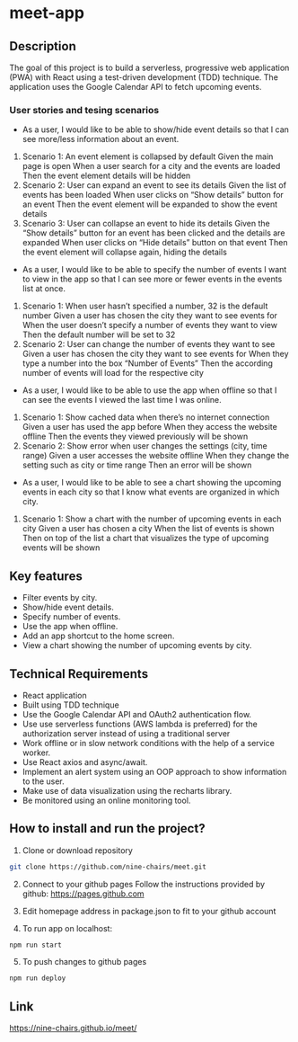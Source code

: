 
# meet-app



## Description

The goal of this project is to build a serverless, progressive web application (PWA) with React using a test-driven development (TDD) technique. The application uses the Google Calendar API to fetch upcoming events.

### User stories and tesing scenarios
* As a user, I would like to be able to show/hide event details so that I can see more/less information about an event. 
1.	Scenario 1: An event element is collapsed by default
Given the main page is open
When a user search for a city and the events are loaded
Then the event element details will be hidden
2.	Scenario 2: User can expand an event to see its details
Given the list of events has been loaded
When user clicks on “Show details” button for an event
Then the event element will be expanded to show the event details
3.	Scenario 3: User can collapse an event to hide its details
Given the “Show details” button for an event has been clicked and the details are expanded
When user clicks on “Hide details” button on that event
Then the event element will collapse again, hiding the details

* As a user, I would like to be able to specify the number of events I want to view in the app so that I can see more or fewer events in the events list at once. 
1.	Scenario 1: When user hasn’t specified a number, 32 is the default number
Given a user has chosen the city they want to see events for
When the user doesn’t specify a number of events they want to view
Then the default number will be set to 32
2.	Scenario 2: User can change the number of events they want to see
Given a user has chosen the city they want to see events for
When they type a number into the box “Number of Events”
Then the according number of events will load for the respective city

* As a user, I would like to be able to use the app when offline so that I can see the events I viewed the last time I was online. 
1.	Scenario 1: Show cached data when there’s no internet connection
Given a user has used the app before
When they access the website offline
Then the events they viewed previously will be shown
2.	Scenario 2: Show error when user changes the settings (city, time range)
Given a user accesses the website offline
When they change the setting such as city or time range
Then an error will be shown

* As a user, I would like to be able to see a chart showing the upcoming events in each city so that I know what events are organized in which city. 
1.	Scenario 1: Show a chart with the number of upcoming events in each city
Given a user has chosen a city
When the list of events is shown
Then on top of the list a chart that visualizes the type of upcoming events will be shown



## Key features

* Filter events by city.
* Show/hide event details.
* Specify number of events.
* Use the app when offline.
* Add an app shortcut to the home screen.
* View a chart showing the number of upcoming events by city.



## Technical Requirements

* React application
* Built using TDD technique
* Use the Google Calendar API and OAuth2 authentication flow.
* Use use serverless functions (AWS lambda is preferred) for the authorization server instead of using a traditional server
* Work offline or in slow network conditions with the help of a service worker.
* Use React axios and async/await.
* Implement an alert system using an OOP approach to show information to the user.
* Make use of data visualization using the recharts library.
* Be monitored using an online monitoring tool.



## How to install and run the project?

1. Clone or download repository
```bash
git clone https://github.com/nine-chairs/meet.git
```

2. Connect to your github pages 
Follow the instructions provided by github: https://pages.github.com 

3. Edit homepage address in package.json to fit to your github account

4. To run app on localhost:
```bash
npm run start
```

5. To push changes to github pages
```bash
npm run deploy
```



## Link

https://nine-chairs.github.io/meet/



